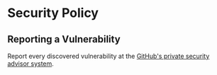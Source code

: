 # Security Policy

## Reporting a Vulnerability

Report every discovered vulnerability at the [GitHub's private security advisor system](https://github.com/kutu-dev/gotre/security/advisories/new).

